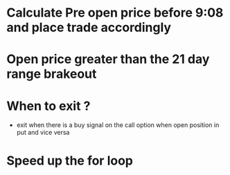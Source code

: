 # Calculate Pre open price before 9:08 and place trade accordingly


# Open price greater than the 21 day range brakeout

# When to exit ?
 - exit when there is a buy signal on the call option when open position in put and vice versa


# Speed up the for loop 
